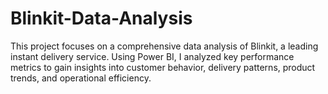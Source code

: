 # Blinkit-Data-Analysis
This project focuses on a comprehensive data analysis of Blinkit, a leading instant delivery service. Using Power BI, I analyzed key performance metrics to gain insights into customer behavior, delivery patterns, product trends, and operational efficiency.
